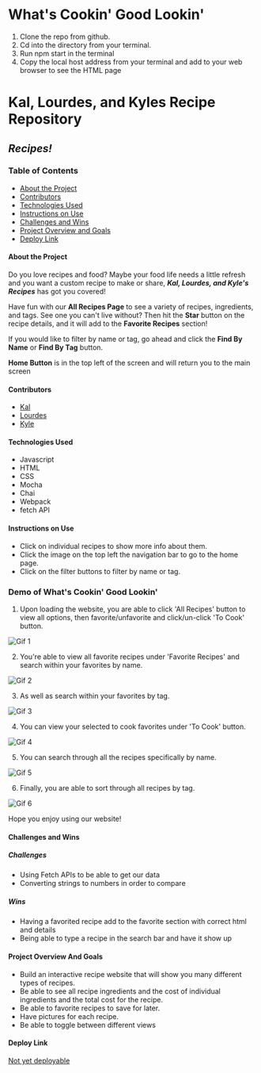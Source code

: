 # What's Cookin' Good Lookin'

1. Clone the repo from github.
2. Cd into the directory from your terminal.
3. Run npm start in the terminal
4. Copy the local host address from your terminal and add to your web browser to see the HTML page

# Kal, Lourdes, and Kyles Recipe Repository
## *Recipes!*

### Table of Contents
- [About the Project](#about-the-project)
- [Contributors](#contributors)
- [Technologies Used](#technologies-used)
- [Instructions on Use](#instructions-on-use)
- [Challenges and Wins](#challenges-and-wins)
- [Project Overview and Goals](#project-overview-and-goals)
- [Deploy Link](#deploy-link)

#### About the Project
Do you love recipes and food?
Maybe your food life needs a little refresh and you want a custom recipe to make or
share, **___Kal, Lourdes, and Kyle's Recipes___**
has got you covered!

Have fun with our **All Recipes Page** to see a variety of recipes,
ingredients, and tags. See one you can't live without? Then hit the **Star** button on the recipe details, and it will add to the **Favorite Recipes** section!

If you would like to filter by name or tag, go ahead and click the **Find By Name** or **Find By Tag** button.

**Home Button** is in the top left of the screen and will return you to the main screen


#### Contributors
 - [Kal](https://github.com/kal-aalrajhi)
 - [Lourdes](https://github.com/lourdesbnts)
 - [Kyle](https://github.com/K-Howard)

#### Technologies Used
- Javascript
- HTML
- CSS
- Mocha
- Chai
- Webpack
- fetch API

#### Instructions on Use
- Click on individual recipes to show more info about them.
- Click the image on the top left the navigation bar to go to the home page.
- Click on the filter buttons to filter by name or tag.

### Demo of What's Cookin' Good Lookin'

1. Upon loading the website, you are able to click 'All Recipes' button to view all options, then favorite/unfavorite and click/un-click 'To Cook' button.

![Gif 1](https://media.giphy.com/media/tmTMzmkIbZg28FOcvX/giphy.gif)

2. You're able to view all favorite recipes under 'Favorite Recipes' and search within your favorites by name.

![Gif 2](https://media.giphy.com/media/MGZvSE5YDlPKXk0QjW/giphy.gif)

3. As well as search within your favorites by tag.

![Gif 3](https://media.giphy.com/media/WT1cVK2yZCz1cj6H96/giphy.gif)

4. You can view your selected to cook favorites under 'To Cook' button.

![Gif 4](https://media.giphy.com/media/sgFiBTleoMkZM2EU2A/giphy.gif)

5. You can search through all the recipes specifically by name.

![Gif 5](https://media.giphy.com/media/Xs45bfYmLVn1tD4kht/giphy.gif)

6. Finally, you are able to sort through all recipes by tag.

![Gif 6](https://media.giphy.com/media/RzcgbgN6Ep5ZJ0pzAj/giphy.gif)

Hope you enjoy using our website!

#### Challenges and Wins

##### Challenges
- Using Fetch APIs to be able to get our data
- Converting strings to numbers in order to compare

##### Wins
- Having a favorited recipe add to the favorite section with correct html and details
- Being able to type a recipe in the search bar and have it show up

#### Project Overview And Goals

- Build an interactive recipe website that will show you many different types of recipes.
- Be able to see all recipe ingredients and the cost of individual ingredients and the total cost for the recipe.
- Be able to favorite recipes to save for later.
- Have pictures for each recipe.
- Be able to toggle between different views


#### Deploy Link
 [Not yet deployable](https://)
